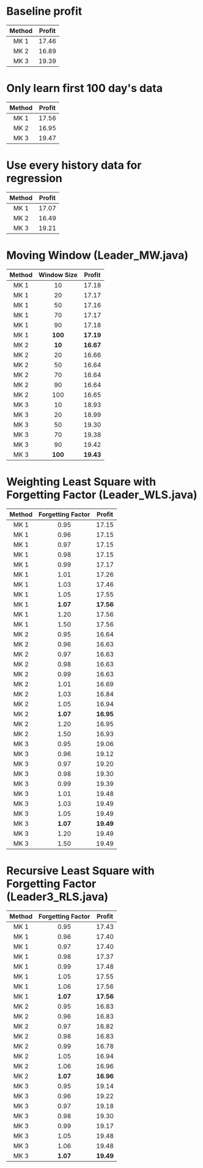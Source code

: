 # Baseline profit

| Method | Profit |
| :------: | :-----: |
|  MK 1  |  17.46 |
|  MK 2  |  16.89 |
|  MK 3  |  19.39 |

# Only learn first 100 day's data

| Method | Profit |
| :------: | :-----: |
|  MK 1  |  17.56 |
|  MK 2  |  16.95 |
|  MK 3  |  19.47 |

# Use every history data for regression

| Method | Profit |
| :------: | :-----: |
|  MK 1  | 17.07 |
|  MK 2  | 16.49 |
|  MK 3  | 19.21 |

# Moving Window (Leader_MW.java)

| Method | Window Size | Profit |
| :------: | :-----: | :-----: |
|  MK 1  | 10 | 17.18 |
|  MK 1  | 20 | 17.17 |
|  MK 1  | 50 | 17.16 |
|  MK 1  | 70 | 17.17 |
|  MK 1  | 90 | 17.18 |
|  MK 1  | **100** | **17.19** |
|  MK 2  | **10** | **16.67** |
|  MK 2  | 20 | 16.66 |
|  MK 2  | 50 | 16.64 |
|  MK 2  | 70 | 16.64 |
|  MK 2  | 90 | 16.64 |
|  MK 2  | 100 | 16.65 |
|  MK 3  | 10 | 18.93 |
|  MK 3  | 20 | 18.99 |
|  MK 3  | 50 | 19.30 |
|  MK 3  | 70 | 19.38 |
|  MK 3  | 90 | 19.42 |
|  MK 3  | **100** | **19.43** |

# Weighting Least Square with Forgetting Factor (Leader_WLS.java)

| Method | Forgetting Factor | Profit |
| :------: | :-----: | :-----: |
|  MK 1  | 0.95 | 17.15 |
|  MK 1  | 0.96 | 17.15 |
|  MK 1  | 0.97 | 17.15 |
|  MK 1  | 0.98 | 17.15 |
|  MK 1  | 0.99 | 17.17 |
|  MK 1  | 1.01 | 17.26 |
|  MK 1  | 1.03 | 17.46 |
|  MK 1  | 1.05 | 17.55 |
|  MK 1  | **1.07** | **17.56** |
|  MK 1  | 1.20 | 17.56 |
|  MK 1  | 1.50 | 17.56 |
|  MK 2  | 0.95 | 16.64 |
|  MK 2  | 0.96 | 16.63 |
|  MK 2  | 0.97 | 16.63 |
|  MK 2  | 0.98 | 16.63 |
|  MK 2  | 0.99 | 16.63 |
|  MK 2  | 1.01 | 16.69 |
|  MK 2  | 1.03 | 16.84 |
|  MK 2  | 1.05 | 16.94 |
|  MK 2  | **1.07** | **16.95** |
|  MK 2  | 1.20 | 16.95 |
|  MK 2  | 1.50 | 16.93 |
|  MK 3  | 0.95 | 19.06 |
|  MK 3  | 0.96 | 19.12 |
|  MK 3  | 0.97 | 19.20 |
|  MK 3  | 0.98 | 19.30 |
|  MK 3  | 0.99 | 19.39 |
|  MK 3  | 1.01 | 19.48 |
|  MK 3  | 1.03 | 19.49 |
|  MK 3  | 1.05 | 19.49 |
|  MK 3  | **1.07** | **19.49** |
|  MK 3  | 1.20 | 19.49 |
|  MK 3  | 1.50 | 19.49 |

# Recursive Least Square with Forgetting Factor (Leader3_RLS.java)

| Method | Forgetting Factor | Profit |
| :------: | :-----: | :-----: |
|  MK 1  | 0.95 | 17.43 |
|  MK 1  | 0.96 | 17.40 |
|  MK 1  | 0.97 | 17.40 |
|  MK 1  | 0.98 | 17.37 |
|  MK 1  | 0.99 | 17.48 |
|  MK 1  | 1.05 | 17.55 |
|  MK 1  | 1.06 | 17.56 |
|  MK 1  | **1.07** | **17.56** |
|  MK 2  | 0.95 | 16.83 |
|  MK 2  | 0.96 | 16.83 |
|  MK 2  | 0.97 | 16.82 |
|  MK 2  | 0.98 | 16.83 |
|  MK 2  | 0.99 | 16.78 |
|  MK 2  | 1.05 | 16.94 |
|  MK 2  | 1.06 | 16.96 |
|  MK 2  | **1.07** | **16.96** |
|  MK 3  | 0.95 | 19.14 |
|  MK 3  | 0.96 | 19.22 |
|  MK 3  | 0.97 | 19.18 |
|  MK 3  | 0.98 | 19.30 |
|  MK 3  | 0.99 | 19.17 |
|  MK 3  | 1.05 | 19.48 |
|  MK 3  | 1.06 | 19.48 |
|  MK 3  | **1.07** | **19.49** |
